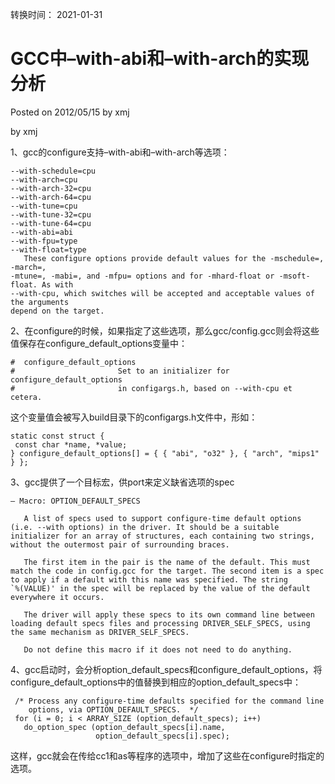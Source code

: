 转换时间： 2021-01-31

# GCC中–with-abi和–with-arch的实现分析
Posted on 2012/05/15 by xmj

by xmj

1、gcc的configure支持–with-abi和–with-arch等选项：
```
--with-schedule=cpu
--with-arch=cpu
--with-arch-32=cpu
--with-arch-64=cpu
--with-tune=cpu
--with-tune-32=cpu
--with-tune-64=cpu
--with-abi=abi
--with-fpu=type
--with-float=type
   These configure options provide default values for the -mschedule=, -march=,
-mtune=, -mabi=, and -mfpu= options and for -mhard-float or -msoft-float. As with
--with-cpu, which switches will be accepted and acceptable values of the arguments
depend on the target.
```
2、在configure的时候，如果指定了这些选项，那么gcc/config.gcc则会将这些值保存在configure_default_options变量中：
```
#  configure_default_options
#                       Set to an initializer for configure_default_options
#                       in configargs.h, based on --with-cpu et cetera.
```
这个变量值会被写入build目录下的configargs.h文件中，形如：
```
static const struct {
 const char *name, *value;
} configure_default_options[] = { { "abi", "o32" }, { "arch", "mips1" } };
```
3、gcc提供了一个目标宏，供port来定义缺省选项的spec
```
— Macro: OPTION_DEFAULT_SPECS

   A list of specs used to support configure-time default options
(i.e. --with options) in the driver. It should be a suitable
initializer for an array of structures, each containing two strings,
without the outermost pair of surrounding braces.

   The first item in the pair is the name of the default. This must
match the code in config.gcc for the target. The second item is a spec
to apply if a default with this name was specified. The string
`%(VALUE)' in the spec will be replaced by the value of the default
everywhere it occurs.

   The driver will apply these specs to its own command line between
loading default specs files and processing DRIVER_SELF_SPECS, using
the same mechanism as DRIVER_SELF_SPECS.

   Do not define this macro if it does not need to do anything.
```
4、gcc启动时，会分析option_default_specs和configure_default_options，将configure_default_options中的值替换到相应的option_default_specs中：
```
 /* Process any configure-time defaults specified for the command line
    options, via OPTION_DEFAULT_SPECS.  */
 for (i = 0; i < ARRAY_SIZE (option_default_specs); i++)
   do_option_spec (option_default_specs[i].name,
                   option_default_specs[i].spec);
```
这样，gcc就会在传给cc1和as等程序的选项中，增加了这些在configure时指定的选项。

